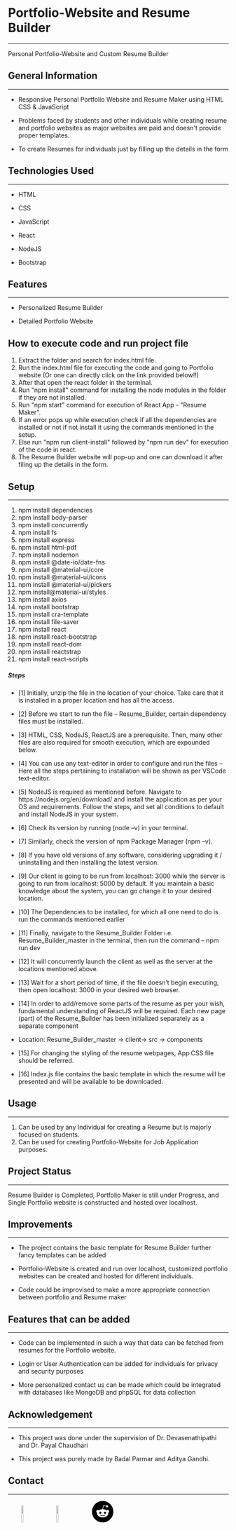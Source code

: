 <h1>Portfolio-Website and Resume Builder</h1>
<hr><p>Personal Portfolio-Website and Custom Resume Builder</p><h2>General Information</h2>
<hr><ul>
<li>Responsive Personal Portfolio Website and Resume Maker using HTML CSS &amp; JavaScript</li>
</ul><ul>
<li>Problems faced by students and other individuals while creating resume and portfolio websites as major websites are paid and doesn't provide proper templates.</li>
</ul><ul>
<li>To create Resumes for individuals just by filling up the details in the form</li>
</ul><h2>Technologies Used</h2>
<hr><ul>
<li>HTML</li>
</ul><ul>
<li>CSS</li>
</ul><ul>
<li>JavaScript</li>
</ul><ul>
<li>React</li>
</ul><ul>
<li>NodeJS</li>
</ul><ul>
<li>Bootstrap</li>
</ul><h2>Features</h2>
<hr><ul>
<li>Personalized Resume Builder</li>
</ul><ul>
<li>Detailed Portfolio Website</li></ul>

<h2>How to execute code and run project file</h2>

1. Extract the folder and search for index.html file.
2. Run the index.html file for executing the code and going to Portfolio website (Or one can directly click on the link provided below!!)
3. After that open the react folder in the terminal.
4. Run "npm install" command for installing the node modules in the folder if they are not installed.
5. Run "npm start" command for execution of React App - "Resume Maker".
6. If an error pops up while execution check if all the dependencies are installed or not if not install it using the commands mentioned in the setup.
7. Else run "npm run client-install" followed by "npm run dev" for execution of the code in react.
8. The Resume Builder website will pop-up and one can download it after filing up the details in the form.


<h2>Setup</h2>
<hr><ol>
<li>npm install dependencies</li>
<li>npm install body-parser</li>
<li>npm install concurrently</li>
<li>npm install fs</li>
<li>npm install express</li>
<li>npm install html-pdf</li>
<li>npm install nodemon</li>
<li>npm install @date-io/date-fns</li>
<li>npm install @material-ui/core</li>
<li>npm install @material-ui/icons</li>
<li>npm install @material-ui/pickers</li>
<li>npm install@material-ui/styles</li>
<li>npm install axios</li>
<li>npm install bootstrap</li>
<li>npm install cra-template</li>
<li>npm install file-saver</li>
<li>npm install react</li>
<li>npm install react-bootstrap</li>
<li>npm install react-dom</li>
<li>npm install reactstrap</li>
<li>npm install react-scripts</li>
</ol><h5>Steps</h5><ul>
<li>[1]	Initially, unzip the file in the location of your choice. Take care that it is installed in a proper location and has all the access.</li>
</ul><ul>
<li>[2]	Before we start to run the file – Resume_Builder, certain dependency files must be installed.</li>
</ul><ul>
<li>[3]	HTML, CSS, NodeJS, ReactJS are a prerequisite. Then, many other files are also required for smooth execution, which are expounded below.</li>
</ul><ul>
<li>[4]	You can use any text-editor in order to configure and run the files – Here all the steps pertaining to installation will be shown as per VSCode text-editor.</li>
</ul><ul>
<li>[5]	NodeJS is required as mentioned before. Navigate to https://nodejs.org/en/download/ and install the application as per your OS and requirements. Follow the steps, and set all conditions to default and install NodeJS in your system.</li>
</ul><ul>
<li>[6]	Check its version by running (node –v) in your terminal.</li>
</ul><ul>
<li>[7]	Similarly, check the version of npm Package Manager (npm –v).</li>
</ul><ul>
<li>[8]	If you have old versions of any software, considering upgrading it / uninstalling and then installing the latest version.</li>
</ul><ul>
<li>[9]	Our client is going to be run from localhost: 3000 while the server is going to run from localhost: 5000 by default. If you maintain a basic knowledge about the system, you can go change it to your desired location.</li>
</ul><ul>
<li>[10] The Dependencies to be installed, for which all one need to do is run the commands mentioned earlier</li>
</ul><ul>
<li>[11] Finally, navigate to the Resume_Builder Folder i.e. Resume_Builder_master in the terminal, then run the command – npm run dev</li>
</ul><ul>
<li>[12] It will concurrently launch the client as well as the server at the locations mentioned above.</li>
</ul><ul>
<li>[13] Wait for a short period of time, if the file doesn’t begin executing, then open localhost: 3000 in your desired web browser.</li>
</ul><ul>
<li>[14] In order to add/remove some parts of the resume as per your wish, fundamental understanding of ReactJS will be required. Each new page (part) of the Resume_Builder has been initialized separately as a separate component</li>
</ul><ul>
<li>Location: Resume_Builder_master -&gt; client-&gt; src -&gt; components</li>
</ul><ul>
<li>[15] For changing the styling of the resume webpages, App.CSS file should be referred.</li>
</ul><ul>
<li>[16] Index.js file contains the basic template in which the resume will be presented and will be available to be downloaded.</li>
</ul><h2>Usage</h2>
<hr><ol>
<li>Can be used by any Individual for creating a Resume but is majorly focused on students.</li>
<li>Can be used for creating Portfolio-Website for Job Application purposes.</li>
</ol><h2>Project Status</h2>
<hr><p>Resume Builder is Completed, Portfolio Maker is still under Progress, and Single Portfolio website is constructed and hosted over localhost.</p><h2>Improvements</h2>
<hr><ul>
<li>The project contains the basic template for Resume Builder further fancy templates can be added</li>
</ul><ul>
<li>Portfolio-Website is created and run over localhost, customized portfolio websites can be created and hosted for different individuals.</li>
</ul><ul>
<li>Code could be improvised to make a more appropriate connection between portfolio and Resume maker</li>
</ul><h2>Features that can be added</h2>
<hr><ul>
<li>Code can be implemented in such a way that data can be fetched from resumes for the Portfolio website.</li>
</ul><ul>
<li>Login or User Authentication can be added for individuals for privacy and security purposes</li>
</ul><ul>
<li>More personalized contact us can be made which could be integrated with databases like MongoDB and phpSQL for data collection</li>
</ul><h2>Acknowledgement</h2>
<hr><ul>
<li>This project was done under the supervision of Dr. Devasenathipathi and Dr. Payal Chaudhari</li>
</ul><ul>
<li>This project was purely made by Badal Parmar and Aditya Gandhi.</li>
</ul><h2>Contact</h2>
<hr><p><span style="margin-right: 30px;"></span><a href="https://in.linkedin.com/in/badal-parmar-50563a18b"><img target="_blank" src="https://cdn.jsdelivr.net/gh/devicons/devicon/icons/linkedin/linkedin-original.svg" style="width: 10%;"></a><span style="margin-right: 30px;"></span><a href="https://github.com/BadalParmar011"><img target="_blank" src="https://cdn.jsdelivr.net/gh/devicons/devicon/icons/github/github-original.svg" style="width: 10%;"></a><span style="margin-right: 30px;"></span><a href="https://www.reddit.com/user/badal9129"><svg target="_blank" xmlns="http://www.w3.org/2000/svg" viewBox="0 0 512 512" style="width: 10%;"><path d="M201.5 305.5c-13.8 0-24.9-11.1-24.9-24.6 0-13.8 11.1-24.9 24.9-24.9 13.6 0 24.6 11.1 24.6 24.9 0 13.6-11.1 24.6-24.6 24.6zM504 256c0 137-111 248-248 248S8 393 8 256 119 8 256 8s248 111 248 248zm-132.3-41.2c-9.4 0-17.7 3.9-23.8 10-22.4-15.5-52.6-25.5-86.1-26.6l17.4-78.3 55.4 12.5c0 13.6 11.1 24.6 24.6 24.6 13.8 0 24.9-11.3 24.9-24.9s-11.1-24.9-24.9-24.9c-9.7 0-18 5.8-22.1 13.8l-61.2-13.6c-3-.8-6.1 1.4-6.9 4.4l-19.1 86.4c-33.2 1.4-63.1 11.3-85.5 26.8-6.1-6.4-14.7-10.2-24.1-10.2-34.9 0-46.3 46.9-14.4 62.8-1.1 5-1.7 10.2-1.7 15.5 0 52.6 59.2 95.2 132 95.2 73.1 0 132.3-42.6 132.3-95.2 0-5.3-.6-10.8-1.9-15.8 31.3-16 19.8-62.5-14.9-62.5zM302.8 331c-18.2 18.2-76.1 17.9-93.6 0-2.2-2.2-6.1-2.2-8.3 0-2.5 2.5-2.5 6.4 0 8.6 22.8 22.8 87.3 22.8 110.2 0 2.5-2.2 2.5-6.1 0-8.6-2.2-2.2-6.1-2.2-8.3 0zm7.7-75c-13.6 0-24.6 11.1-24.6 24.9 0 13.6 11.1 24.6 24.6 24.6 13.8 0 24.9-11.1 24.9-24.6 0-13.8-11-24.9-24.9-24.9z"></path></svg></a></p>
